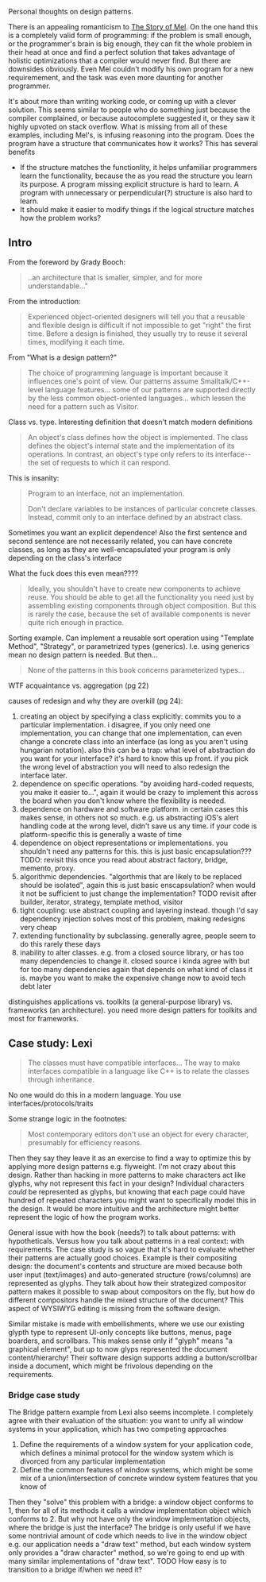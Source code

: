 Personal thoughts on design patterns.

There is an appealing romanticism to [The Story of
Mel](http://www.cs.utah.edu/~elb/folklore/mel.html). On the one hand this is a
completely valid form of programming: if the problem is small enough, or the
programmer's brain is big enough, they can fit the whole problem in their head at once
and find a perfect solution that takes advantage of holistic optimizations that
a compiler would never find. But there are downsides obviously. Even Mel
couldn't modify his own program for a new requiremement, and the task was even
more daunting for another programmer.

It's about more than writing working code, or coming up with a clever solution.
This seems similar to people who do something just because the compiler
complained, or because autocomplete suggested it, or they saw it highly upvoted
on stack overflow. What is missing from all of these examples, including Mel's,
is infusing reasoning into the program. Does the program have a structure that
communicates how it works? This has several benefits

* If the structure matches the functionlity, it helps unfamiliar programmers
  learn the functionality, because the as you read the structure you learn its
  purpose. A program missing explicit structure is hard to learn. A program with
  unnecessary or perpendicular(?) structure is also hard to learn.
* It should make it easier to modify things if the logical structure matches how
  the problem works?

## Intro

From the foreword by Grady Booch:
> ..an architecture that is smaller, simpler, and for more understandable..."

From the introduction:
> Experienced object-oriented designers will tell you that a reusable and
> flexible design is difficult if not impossible to get "right" the first time.
> Before a design is finished, they usually try to reuse it several times,
> modifying it each time.

From "What is a design pattern?"
> The choice of programming language is important because it influences one's
> point of view. Our patterns assume Smalltalk/C++-level language features...
> some of our patterns are supported directly by the less common object-oriented
> languages... which lessen the need for a pattern such as Visitor.

Class vs. type. Interesting definition that doesn't match modern definitions
> An object's class defines how the object is implemented. The class defines the
> object's internal state and the implementation of its operations. In contrast,
> an object's type only refers to its interface--the set of requests to which it
> can respond.

This is insanity:
> Program to an interface, not an implementation.
>
> Don't declare variables to be instances of particular concrete classes. Instead,
> commit only to an interface defined by an abstract class.

Sometimes you want an explicit dependence! Also the first sentence and second
sentence are not necessarily related, you can have concrete classes, as long as
they are well-encapsulated your program is only depending on the class's
interface

What the fuck does this even mean????
> Ideally, you shouldn't have to create new components to achieve reuse. You
> should be able to get all the functionality you need just by assembling existing
> components through object composition. But this is rarely the case, because the
> set of available components is never quite rich enough in practice.

Sorting example. Can implement a reusable sort operation using "Template
Method", "Strategy", or parametrized types (generics). I.e. using generics
mean no design pattern is needed. But then...
> None of the patterns in this book concerns parameterized types...

WTF acquaintance vs. aggregation (pg 22)

causes of redesign and why they are overkill (pg 24):

1. creating an object by specifying a class explicitly: commits you to a
   particular implementation. i disagree, if you only need one implementation,
   you can change that one implementation, can even change a concrete class into
   an interface (as long as you aren't using hungarian notation). also this can
   be a trap: what level of abstraction do you want for your interface? it's
   hard to know this up front. if you pick the wrong level of abstraction you
   will need to also redesign the interface later.
2. dependence on specific operations. "by avoiding hard-coded requests, you make
   it easier to...", again it would be crazy to implement this across the board
   when you don't know where the flexibility is needed.
3. dependence on hardware and software platform. in certain cases this makes
   sense, in others not so much. e.g. us abstracting iOS's alert handling code
   at the wrong level, didn't save us any time. if your code is
   platform-specific this is generally a waste of time
4. dependence on object representations or implementations. you shouldn't need
   any patterns for this. this is just basic encapsulation??? TODO: revisit this
   once you read about abstract factory, bridge, memento, proxy.
5. algorithmic dependencies. "algorthmis that are likely to be replaced should be
   isolated", again this is just basic enscapsulation? when would it not be
   sufficient to just change the implementation? TODO revisit after builder,
   iterator, strategy, template method, visitor
6. tight coupling: use abstract coupling and layering instead. though I'd say
   dependency injection solves most of this problem, making redesigns very cheap
7. extending functionality by subclassing. generally agree, people seem to do
   this rarely these days
8. inability to alter classes. e.g. from a closed source library, or has too
   many dependencies to change it. closed source i kinda agree with but for too
   many dependencies again that depends on what kind of class it is. maybe you
   want to make the expensive change now to avoid tech debt later

distinguishes applications vs. toolkits (a general-purpose library) vs.
frameworks (an architecture). you need more design patters for toolkits and most
for frameworks.

## Case study: Lexi

> The classes must have compatible interfaces... The way to make interfaces
> compatible in a language like C++ is to relate the classes through
> inheritance.

No one would do this in a modern language. You use
interfaces/protocols/traits

Some strange logic in the footnotes:

> Most contemporary editors don't use an object for every character, presumably
> for efficiency reasons.

Then they say they leave it as an exercise to find a way to optimize this by
applying more design patterns e.g. flyweight. I'm not crazy about this design.
Rather than hacking in more patterns to make characters act like glyphs, why not
represent this fact in your design? Individual characters _could_ be represented
as glyphs, but knowing that each page could have hundred of repeated characters
you might want to specifically model this in the design. It would be more
intuitive and the architecture might better represent the logic of how the
program works.

General issue with how the book (needs?) to talk about patterns: with
hypotheticals. Versus how you talk about patterns in a real context: with
requirements. The case study is so vague that it's hard to evaluate whether
their patterns are actually good choices. Example is their compositing design:
the document's contents and structure are mixed because both user input
(text/images) and auto-generated structure (rows/columns) are represented as
glyphs. They talk about how their strategized compositor pattern makes it
possible to swap about compositors on the fly, but how do different compositors
handle the mixed structure of the document? This aspect of WYSIWYG editing is
missing from the software design.

Similar mistake is made with embellishments, where we use our existing glypth
type to represent UI-only concepts like buttons, menus, page boarders, and
scrollbars. This makes sense only if "glyph" means "a graphical element", but up
to now glyps represented the document content/hierarchy! Their software design
supports adding a button/scrollbar inside a document, which might be frivolous
depending on the requirements.

### Bridge case study

The Bridge pattern example from Lexi also seems incomplete. I completely agree
with their evaluation of the situation: you want to unify all window systems in
your application, which has two competing approaches

1. Define the requirements of a window system for your application code, which
   defines a minimal protocol for the window system which is divorced from any
   particular implementation
2. Define the common features of window systems, which might be some mix of a
   union/intersection of concrete window system features that you know of

Then they "solve" this problem with a bridge: a window object conforms to 1,
then for all of its methods it calls a window implementation object which
conforms to 2. But why not have only the window implementation objects, where
the bridge is just the interface? The bridge is only useful if we have some
nontrivial amount of code which needs to live in the window object e.g. our
application needs a "draw text" method, but each window system only provides a
"draw character" method, so we're going to end up with many similar
implementations of "draw text". TODO How easy is to transition to a bridge
if/when we need it?


